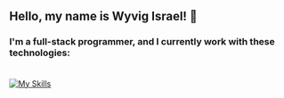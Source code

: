 ## Hello, my name is Wyvig Israel! :space_invader:	

### I'm a full-stack programmer, and I currently work with these technologies:  <br> <br>

[![My Skills](https://skillicons.dev/icons?i=vuejs,vuetify,tailwindcss,php,js,ts,laravel,nestjs,nodejs,typeorm,prismaorm,postgres,mysql&theme=dark)](https://skillicons.dev)

